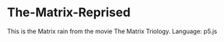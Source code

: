 # The-Matrix-Reprised
This is the Matrix rain from the movie The Matrix Triology. 
Language: p5.js

